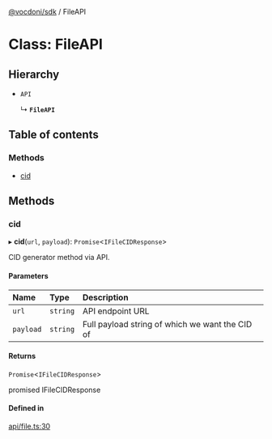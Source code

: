 [@vocdoni/sdk](/sdk) / FileAPI

# Class: FileAPI

## Hierarchy

- `API`

  ↳ **`FileAPI`**

## Table of contents

### Methods

- [cid](FileAPI#cid)

## Methods

### cid

▸ **cid**(`url`, `payload`): `Promise`\<`IFileCIDResponse`\>

CID generator method via API.

#### Parameters

| Name | Type | Description |
| :------ | :------ | :------ |
| `url` | `string` | API endpoint URL |
| `payload` | `string` | Full payload string of which we want the CID of |

#### Returns

`Promise`\<`IFileCIDResponse`\>

promised IFileCIDResponse

#### Defined in

[api/file.ts:30](https://github.com/vocdoni/vocdoni-sdk/blob/c61694d51d7ca609cdc86440f23c7a75ea39ea5b/src/api/file.ts#L30)
